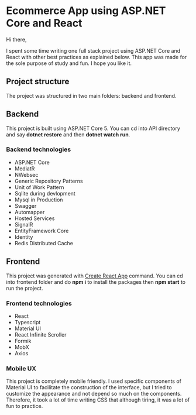 # Ecommerce App using ASP.NET Core and React

Hi there,

I spent some time writing one full stack project using ASP.NET Core and React with other best practices as explained below. This app was made for the sole purpose of study and fun. I hope you like it.

## Project structure

The project was structured in two main folders: backend and frontend.

## Backend

This project is built using ASP.NET Core 5. You can cd into API directory and say **dotnet restore** and then **dotnet watch run**.

### Backend technologies

- ASP.NET Core
- MediatR
- NWebsec
- Generic Repository Patterns
- Unit of Work Pattern
- Sqlite during devlopment
- Mysql in Production
- Swagger
- Automapper
- Hosted Services
- SignalR
- EntityFramework Core
- Identity
- Redis Distributed Cache

## Frontend

This project was generated with [Create React App](https://github.com/facebook/create-react-app) command. You can cd into frontend folder and do **npm i** to install the packages then **npm start** to run the project.

### Frontend technologies

- React
- Typescript
- Material UI
- React Infinite Scroller
- Formik
- MobX
- Axios

### Mobile UX

This project is completely mobile friendly. I used specific components of Material UI to facilitate the construction of the interface, but I tried to customize the appearance and not depend so much on the components. Therefore, it took a lot of time writing CSS that although tiring, it was a lot of fun to practice.